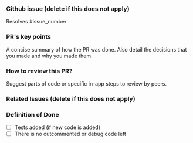 ### Github issue (delete if this does not apply)
Resolves #issue_number

### PR's key points
A concise summary of how the PR was done. Also detail the decisions that you made and why you made
them.
 
### How to review this PR?
Suggest parts of code or specific in-app steps to review by peers.
 
### Related Issues (delete if this does not apply)
 
### Definition of Done
- [ ] Tests added (if new code is added)
- [ ] There is no outcommented or debug code left
